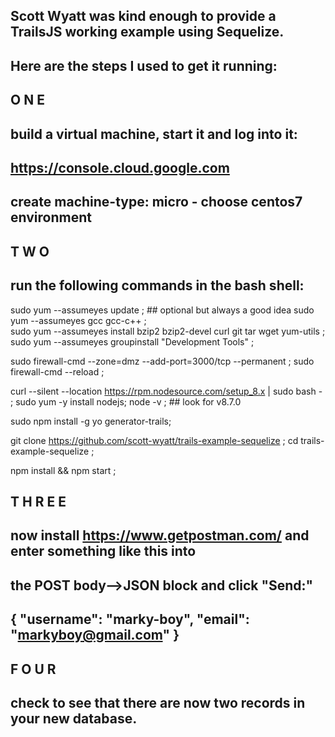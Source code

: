 ##  Scott Wyatt was kind enough to provide a TrailsJS working example using Sequelize. 
##  Here are the steps I used to get it running:

##      O N E
##  build a virtual machine, start it and log into it:
##  https://console.cloud.google.com
##  create machine-type: micro - choose centos7 environment
##

##     T W O
##  run the following commands in the bash shell:

sudo yum  --assumeyes  update  ;               ## optional but always a good idea
sudo yum  --assumeyes  gcc gcc-c++  ;            
sudo yum  --assumeyes  install  bzip2  bzip2-devel  curl  git  tar   wget   yum-utils   ;
sudo yum  --assumeyes  groupinstall "Development Tools"  ;

sudo firewall-cmd --zone=dmz --add-port=3000/tcp --permanent ; sudo firewall-cmd --reload ;

curl --silent --location https://rpm.nodesource.com/setup_8.x | sudo bash -  ;
sudo  yum -y  install nodejs;
node -v ;  ## look for v8.7.0

sudo  npm install -g yo generator-trails;

git clone  https://github.com/scott-wyatt/trails-example-sequelize ;
cd trails-example-sequelize ;

npm  install  && npm  start  ;

##      T H R E E
##  now install https://www.getpostman.com/ and enter something like this into 
##  the POST  body-->JSON block and click "Send:"
##      {  "username": "marky-boy",   "email": "markyboy@gmail.com"  }

##      F O U R
##  check to see that there are now two records in your new database.
